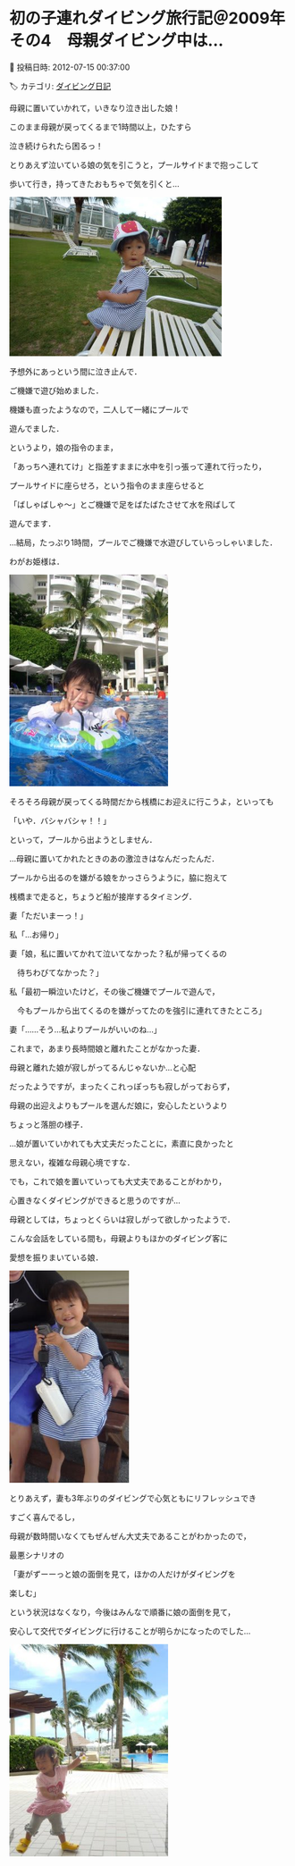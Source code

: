 # 初の子連れダイビング旅行記＠2009年　その4　母親ダイビング中は…

📅 投稿日時: 2012-07-15 00:37:00

🏷️ カテゴリ: [ダイビング日記](ce3a7a8d424d112fce83ee85c81a0e344.md)

母親に置いていかれて，いきなり泣き出した娘！





このまま母親が戻ってくるまで1時間以上，ひたすら


泣き続けられたら困るっ！





とりあえず泣いている娘の気を引こうと，プールサイドまで抱っこして


歩いて行き，持ってきたおもちゃで気を引くと…




![c4ad37151712a1b82f3e6a8ca20d4b27.jpg](images/c4ad37151712a1b82f3e6a8ca20d4b27.jpg)




予想外にあっという間に泣き止んで．


ご機嫌で遊び始めました．





機嫌も直ったようなので，二人して一緒にプールで


遊んでました．


というより，娘の指令のまま，


「あっちへ連れてけ」と指差すままに水中を引っ張って連れて行ったり，


プールサイドに座らせろ，という指令のまま座らせると


「ばしゃばしゃ～」とご機嫌で足をばたばたさせて水を飛ばして


遊んでます．





…結局，たっぷり1時間，プールでご機嫌で水遊びしていらっしゃいました．


わがお姫様は．




![a12ec13f88e27b83bb51e8d96e57bb6e.jpg](images/a12ec13f88e27b83bb51e8d96e57bb6e.jpg)







そろそろ母親が戻ってくる時間だから桟橋にお迎えに行こうよ，といっても


「いや．バシャバシャ！！」


といって，プールから出ようとしません．


…母親に置いてかれたときのあの激泣きはなんだったんだ．





プールから出るのを嫌がる娘をかっさらうように，脇に抱えて


桟橋まで走ると，ちょうど船が接岸するタイミング．





妻「ただいまーっ！」


私「…お帰り」


妻「娘，私に置いてかれて泣いてなかった？私が帰ってくるの


　待ちわびてなかった？」


私「最初一瞬泣いたけど，その後ご機嫌でプールで遊んで，


　今もプールから出てくるのを嫌がってたのを強引に連れてきたところ」


妻「……そう…私よりプールがいいのね…」





これまで，あまり長時間娘と離れたことがなかった妻．


母親と離れた娘が寂しがってるんじゃないか…と心配


だったようですが，まったくこれっぽっちも寂しがっておらず，


母親の出迎えよりもプールを選んだ娘に，安心したというより


ちょっと落胆の様子．


…娘が置いていかれても大丈夫だったことに，素直に良かったと


思えない，複雑な母親心境ですな．





でも，これで娘を置いていっても大丈夫であることがわかり，


心置きなくダイビングができると思うのですが…


母親としては，ちょっとくらいは寂しがって欲しかったようで．





こんな会話をしている間も，母親よりもほかのダイビング客に


愛想を振りまいている娘．




![b0201d735134e95aee19d20ec70d3383.jpg](images/b0201d735134e95aee19d20ec70d3383.jpg)







とりあえず，妻も3年ぶりのダイビングで心気ともにリフレッシュでき


すごく喜んでるし，


母親が数時間いなくてもぜんぜん大丈夫であることがわかったので，


最悪シナリオの


「妻がずーーっと娘の面倒を見て，ほかの人だけがダイビングを


楽しむ」


という状況はなくなり，今後はみんなで順番に娘の面倒を見て，


安心して交代でダイビングに行けることが明らかになったのでした…




![17fd299228068027d8d49f19d570b8c0.jpg](images/17fd299228068027d8d49f19d570b8c0.jpg)
